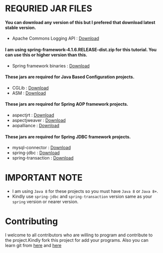 # REQURIED JAR FILES
#### You can download any version of this but I prefered that download latest stable version.<br/>
- Apache Commons Logging API : [Download](https://commons.apache.org/logging/)<br/>
#### I am using spring-framework-4.1.6.RELEASE-dist.zip for this tutorial. You can use this or higher version than this.<br/>
- Spring framework binaries : [Download](https://repo.spring.io/release/org/springframework/spring)<br/>
#### These jars are required for Java Based Configuration projects.<br/>
- CGLib : [Download](https://mvnrepository.com/artifact//cglib/2.2cglib.2)<br/>
- ASM : [Download](https://mvnrepository.com/artifact/asm/asm/3.1)
#### These jars are required for Spring AOP framework projects.<br/>
- aspectjrt : [Download](https://mvnrepository.com/artifact/org.aspectj/aspectjrt)
- aspectjweaver : [Download](https://mvnrepository.com/artifact/org.aspectj/aspectjweaver)
- aopalliance : [Download](https://mvnrepository.com/artifact/aopalliance/aopalliance)
#### These jars are required for Spring JDBC framework projects.<br/>
- mysql-connector : [Download](https://mvnrepository.com/artifact/mysql/mysql-connector-java/5.1.38)
- spring-jdbc : [Download](https://mvnrepository.com/artifact/org.springframework/spring-jdbc)
- spring-transaction : [Download](https://mvnrepository.com/artifact/org.springframework/spring-tx)


# IMPORTANT NOTE
- I am using `Java 8` for these projects so you must have `Java 8` or `Java 8+`.
- Kindly use `spring-jdbc` and `spring-transaction` version same as your `spring` version or nearer version.

# Contributing
I welcome to all contributors who are willing to program and contribute to the project.Kindly fork this project for add your programs.
Also you can learn git from [here](https://www.youtube.com/watch?v=OdbBmvfThJY&list=PLsyeobzWxl7q2eaUkorLZExfd7qko9sZC&index=1) and [here](https://guides.github.com/activities/hello-world/)
